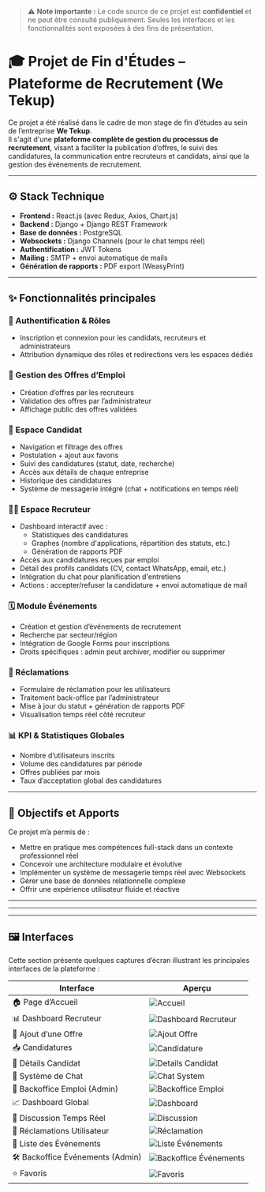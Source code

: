 > ⚠️ **Note importante :** Le code source de ce projet est **confidentiel** et ne peut être consulté publiquement. Seules les interfaces et les fonctionnalités sont exposées à des fins de présentation.


# 🎓 Projet de Fin d'Études – Plateforme de Recrutement (We Tekup)

Ce projet a été réalisé dans le cadre de mon stage de fin d’études au sein de l’entreprise **We Tekup**.  
Il s'agit d'une **plateforme complète de gestion du processus de recrutement**, visant à faciliter la publication d’offres, le suivi des candidatures, la communication entre recruteurs et candidats, ainsi que la gestion des événements de recrutement.

---

## ⚙️ Stack Technique

- **Frontend :** React.js (avec Redux, Axios, Chart.js)
- **Backend :** Django + Django REST Framework
- **Base de données :** PostgreSQL
- **Websockets :** Django Channels (pour le chat temps réel)
- **Authentification :** JWT Tokens
- **Mailing :** SMTP + envoi automatique de mails
- **Génération de rapports :** PDF export (WeasyPrint)

---

## ✨ Fonctionnalités principales

### 🔐 Authentification & Rôles
- Inscription et connexion pour les candidats, recruteurs et administrateurs
- Attribution dynamique des rôles et redirections vers les espaces dédiés

### 📝 Gestion des Offres d’Emploi
- Création d’offres par les recruteurs
- Validation des offres par l’administrateur
- Affichage public des offres validées

### 🎯 Espace Candidat
- Navigation et filtrage des offres
- Postulation + ajout aux favoris
- Suivi des candidatures (statut, date, recherche)
- Accès aux détails de chaque entreprise
- Historique des candidatures
- Système de messagerie intégré (chat + notifications en temps réel)

### 🧑‍💼 Espace Recruteur
- Dashboard interactif avec :
  - Statistiques des candidatures
  - Graphes (nombre d'applications, répartition des statuts, etc.)
  - Génération de rapports PDF
- Accès aux candidatures reçues par emploi
- Détail des profils candidats (CV, contact WhatsApp, email, etc.)
- Intégration du chat pour planification d'entretiens
- Actions : accepter/refuser la candidature + envoi automatique de mail

### 🗓️ Module Événements
- Création et gestion d’événements de recrutement
- Recherche par secteur/région
- Intégration de Google Forms pour inscriptions
- Droits spécifiques : admin peut archiver, modifier ou supprimer

### 📩 Réclamations
- Formulaire de réclamation pour les utilisateurs
- Traitement back-office par l’administrateur
- Mise à jour du statut + génération de rapports PDF
- Visualisation temps réel côté recruteur

### 📊 KPI & Statistiques Globales
- Nombre d’utilisateurs inscrits
- Volume des candidatures par période
- Offres publiées par mois
- Taux d’acceptation global des candidatures

---

## 💼 Objectifs et Apports

Ce projet m’a permis de :
- Mettre en pratique mes compétences full-stack dans un contexte professionnel réel
- Concevoir une architecture modulaire et évolutive
- Implémenter un système de messagerie temps réel avec Websockets
- Gérer une base de données relationnelle complexe
- Offrir une expérience utilisateur fluide et réactive

---

---

---

## 🖼️ Interfaces

Cette section présente quelques captures d’écran illustrant les principales interfaces de la plateforme :

| Interface | Aperçu |
|----------|--------|
| 🏠 Page d’Accueil | ![Accueil](./images/acceuil.png) |
| 📊 Dashboard Recruteur | ![Dashboard Recruteur](./images/dashboard_recruter.png) |
| 📝 Ajout d’une Offre | ![Ajout Offre](./images/Ajout_offre.png) |
| 📥 Candidatures | ![Candidature](./images/candidature.png) |
| 👤 Détails Candidat | ![Details Candidat](./images/Details_Candidat.png) |
| 💬 Système de Chat | ![Chat System](./images/chat_system.png) |
| 🧠 Backoffice Emploi (Admin) | ![Backoffice Emploi](./images/backoffice_Emploi.png) |
| 📈 Dashboard Global | ![Dashboard](./images/Dashboard.png) |
| 💬 Discussion Temps Réel | ![Discussion](./images/discussion.png) |
| 📨 Réclamations Utilisateur | ![Réclamation](./images/reclamation.png) |
| 📅 Liste des Événements | ![Liste Événements](./images/event_list.png) |
| 🛠️ Backoffice Événements (Admin) | ![Backoffice Événements](./images/event_backoffice.png) |
| ⭐ Favoris  | ![Favoris](./images/Favoris.png) |






